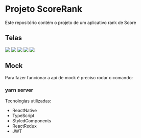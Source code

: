 # Projeto ScoreRank

Este repositório contém o projeto de um aplicativo rank de Score

## Telas
![](./screen/ss1.png=100x400) ![](./screen/ss2.png=100x400) ![](./screen/ss3.png=100x400) 
![](./screen/ss4.png=100x400) ![](./screen/ss5.png=100x400)

## Mock

Para fazer funcionar a api de mock é preciso rodar o comando:

### yarn server


Tecnologias utilizadas:

 - ReactNative
 - TypeScript
 - StyledComponents
 - ReactRedux
 - JWT